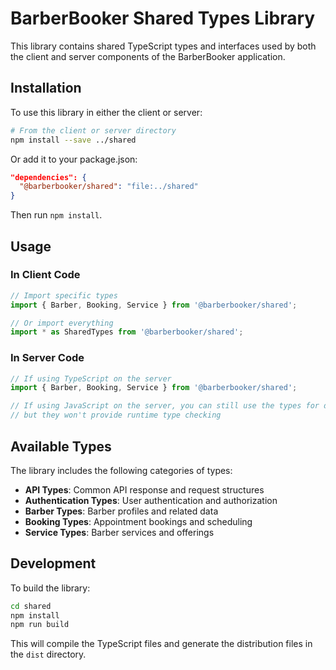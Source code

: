 # BarberBooker Shared Types Library

This library contains shared TypeScript types and interfaces used by both the client and server components of the BarberBooker application.

## Installation

To use this library in either the client or server:

```bash
# From the client or server directory
npm install --save ../shared
```

Or add it to your package.json:

```json
"dependencies": {
  "@barberbooker/shared": "file:../shared"
}
```

Then run `npm install`.

## Usage

### In Client Code

```typescript
// Import specific types
import { Barber, Booking, Service } from '@barberbooker/shared';

// Or import everything
import * as SharedTypes from '@barberbooker/shared';
```

### In Server Code

```typescript
// If using TypeScript on the server
import { Barber, Booking, Service } from '@barberbooker/shared';

// If using JavaScript on the server, you can still use the types for documentation
// but they won't provide runtime type checking
```

## Available Types

The library includes the following categories of types:

- **API Types**: Common API response and request structures
- **Authentication Types**: User authentication and authorization
- **Barber Types**: Barber profiles and related data
- **Booking Types**: Appointment bookings and scheduling
- **Service Types**: Barber services and offerings

## Development

To build the library:

```bash
cd shared
npm install
npm run build
```

This will compile the TypeScript files and generate the distribution files in the `dist` directory.